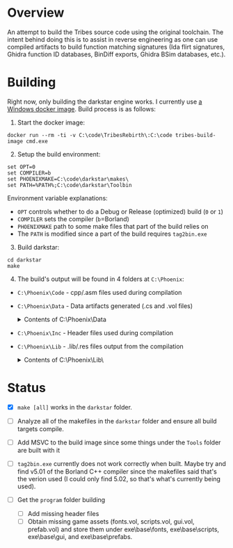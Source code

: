 # Overview
An attempt to build the Tribes source code using the original toolchain. The intent behind doing this is to assist in reverse engineering as one can use compiled artifacts to build function matching signatures (Ida flirt signatures, Ghidra function ID databases, BinDiff exports, Ghidra BSim databases, etc.). 

# Building
Right now, only building the darkstar engine works. I currently use [a Windows docker image](https://github.com/leechristensen/tribes-build-image). Build process is as follows:
1. Start the docker image:
```
docker run --rm -ti -v C:\code\TribesRebirth\:C:\code tribes-build-image cmd.exe
```

2. Setup the build environment:
```
set OPT=0
set COMPILER=b
set PHOENIXMAKE=C:\code\darkstar\makes\
set PATH=%PATH%;C:\code\darkstar\Toolbin
```
Environment variable explanations:
- `OPT` controls whether to do a Debug or Release (optimized) build (`0` or `1`)
- `COMPILER` sets the compiler (`b`=Borland)
- `PHOENIXMAKE` path to some make files that part of the build relies on
- The `PATH` is modified since a part of the build requires `tag2bin.exe`

3. Build darkstar:
```
cd darkstar
make
```
4. The build's output will be found in 4 folders at `C:\Phoenix`:
- `C:\Phoenix\Code` - cpp/.asm files used during compilation
- `C:\Phoenix\Data` - Data artifacts generated (.cs and .vol files)
    <details>
      <summary>Contents of C:\Phoenix\Data</summary>
      
      ```
      C:\Phoenix\Data\commonEditor.strings.cs
      C:\Phoenix\Data\darkstar.strings.cs
      C:\Phoenix\Data\Darkstar.vol
      C:\Phoenix\Data\editor.strings.cs
      C:\Phoenix\Data\Editor.vol
      C:\Phoenix\Data\esf.strings.cs
      C:\Phoenix\Data\ted.cs
      C:\Phoenix\Data\ted.vol
      ```
    </details>
- `C:\Phoenix\Inc` - Header files used during compilation
- `C:\Phoenix\Lib` - .lib/.res files output from the compilation
    <details>
      <summary>Contents of C:\Phoenix\Lib\</summary>
      
      ```
      C:\Phoenix\Lib\BayWatch.res
      C:\Phoenix\Lib\dbBayes.lib
      C:\Phoenix\Lib\dbCommon.lib
      C:\Phoenix\Lib\dbconsole.lib
      C:\Phoenix\Lib\dbCore.lib
      C:\Phoenix\Lib\dbdnet.lib
      C:\Phoenix\Lib\dbgfx.lib
      C:\Phoenix\Lib\dbgfxio.lib
      C:\Phoenix\Lib\dbgrd.lib
      C:\Phoenix\Lib\dbGW.lib
      C:\Phoenix\Lib\dbitr.lib
      C:\Phoenix\Lib\dbls.lib
      C:\Phoenix\Lib\dbml.lib
      C:\Phoenix\Lib\dbSim.lib
      C:\Phoenix\Lib\dbSimGui.lib
      C:\Phoenix\Lib\dbSimNet.lib
      C:\Phoenix\Lib\dbSimObjects.lib
      C:\Phoenix\Lib\dbSSCommon.lib
      C:\Phoenix\Lib\dbSSSim.lib
      C:\Phoenix\Lib\dbSSSimObjects.lib
      C:\Phoenix\Lib\dbTed.lib
      C:\Phoenix\Lib\dbterr.lib
      C:\Phoenix\Lib\dbts3.lib
      C:\Phoenix\Lib\dbzeditr.lib
      C:\Phoenix\Lib\LSDlg.res
      C:\Phoenix\Lib\ted.RES
      C:\Phoenix\Lib\toolPlugin.res
      ```
    </details>

# Status
- [x] `make [all]` works in the `darkstar` folder.
- [ ] Analyze all of the makefiles in the `darkstar` folder and ensure all build targets compile.
- [ ] Add MSVC to the build image since some things under the `Tools` folder are built with it
- [ ] `tag2bin.exe` currently does not work correctly when built. Maybe try and find v5.01 of the Borland C++ compiler since the makefiles said that's the verion used (I could only find 5.02, so that's what's currently being used).

- [ ] Get the `program` folder building
  - [ ] Add missing header files
  - [ ] Obtain missing game assets (fonts.vol, scripts.vol, gui.vol, prefab.vol) and store them under exe\base\fonts\, exe\base\scripts\, exe\base\gui\, and exe\base\prefabs\.